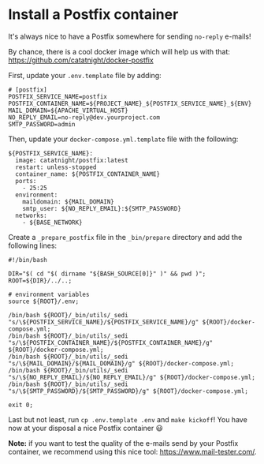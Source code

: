 # Install a Postfix container

It's always nice to have a Postfix somewhere for sending `no-reply` e-mails!

By chance, there is a cool docker image which will help us with that: https://github.com/catatnight/docker-postfix

First, update your `.env.template` file by adding:

```
# [postfix]
POSTFIX_SERVICE_NAME=postfix
POSTFIX_CONTAINER_NAME=${PROJECT_NAME}_${POSTFIX_SERVICE_NAME}_${ENV}
MAIL_DOMAIN=${APACHE_VIRTUAL_HOST}
NO_REPLY_EMAIL=no-reply@dev.yourproject.com
SMTP_PASSWORD=admin
```

Then, update your `docker-compose.yml.template` file with the following:

```
${POSTFIX_SERVICE_NAME}:
  image: catatnight/postfix:latest
  restart: unless-stopped
  container_name: ${POSTFIX_CONTAINER_NAME}
  ports:
    - 25:25
  environment:
    maildomain: ${MAIL_DOMAIN}
    smtp_user: ${NO_REPLY_EMAIL}:${SMTP_PASSWORD}
  networks:
    - ${BASE_NETWORK}
```

Create a `_prepare_postfix` file in the `_bin/prepare` directory and add the following lines:

```
#!/bin/bash

DIR="$( cd "$( dirname "${BASH_SOURCE[0]}" )" && pwd )";
ROOT=${DIR}/../..;

# environment variables
source ${ROOT}/.env;

/bin/bash ${ROOT}/_bin/utils/_sedi "s/\${POSTFIX_SERVICE_NAME}/${POSTFIX_SERVICE_NAME}/g" ${ROOT}/docker-compose.yml;
/bin/bash ${ROOT}/_bin/utils/_sedi "s/\${POSTFIX_CONTAINER_NAME}/${POSTFIX_CONTAINER_NAME}/g" ${ROOT}/docker-compose.yml;
/bin/bash ${ROOT}/_bin/utils/_sedi "s/\${MAIL_DOMAIN}/${MAIL_DOMAIN}/g" ${ROOT}/docker-compose.yml;
/bin/bash ${ROOT}/_bin/utils/_sedi "s/\${NO_REPLY_EMAIL}/${NO_REPLY_EMAIL}/g" ${ROOT}/docker-compose.yml;
/bin/bash ${ROOT}/_bin/utils/_sedi "s/\${SMTP_PASSWORD}/${SMTP_PASSWORD}/g" ${ROOT}/docker-compose.yml;

exit 0;
```

Last but not least, run `cp .env.template .env` and `make kickoff`! You have now at your disposal a nice Postfix container :smiley:

**Note:** if you want to test the quality of the e-mails send by your Postfix container, we recommend using this nice tool: https://www.mail-tester.com/.
